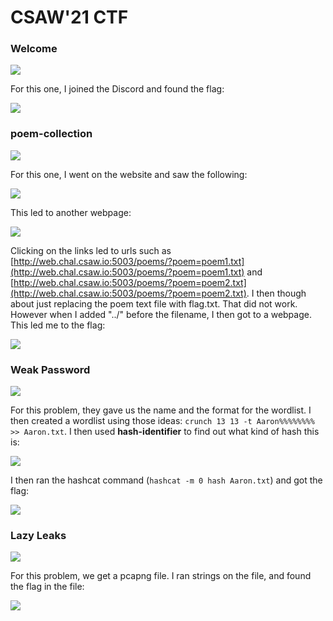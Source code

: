# CSAW'21 CTF

### Welcome

![](../../.gitbook/assets/image%20%28217%29.png)

For this one, I joined the Discord and found the flag:

![](../../.gitbook/assets/image%20%28253%29.png)

### poem-collection

![](../../.gitbook/assets/image%20%28270%29.png)

For this one, I went on the website and saw the following:

![](../../.gitbook/assets/image%20%28269%29.png)

This led to another webpage:

![](../../.gitbook/assets/image%20%28227%29.png)

Clicking on the links led to urls such as [http://web.chal.csaw.io:5003/poems/?poem=poem1.txt](http://web.chal.csaw.io:5003/poems/?poem=poem1.txt) and [http://web.chal.csaw.io:5003/poems/?poem=poem2.txt](http://web.chal.csaw.io:5003/poems/?poem=poem2.txt). I then though about just replacing the poem text file with flag.txt. That did not work. However when I added "../" before the filename, I then got to a webpage. This led me to the flag:

![](../../.gitbook/assets/image%20%28233%29.png)

### Weak Password

![](../../.gitbook/assets/image%20%28254%29.png)

For this problem, they gave us the name and the format for the wordlist. I then created a wordlist using those ideas: `crunch 13 13 -t Aaron%%%%%%%% >> Aaron.txt`. I then used **hash-identifier** to find out what kind of hash this is:

![](../../.gitbook/assets/image%20%28255%29.png)

I then ran the hashcat command \(`hashcat -m 0 hash Aaron.txt`\) and got the flag:

![](../../.gitbook/assets/image%20%28220%29.png)

### Lazy Leaks

![](../../.gitbook/assets/image%20%28245%29.png)

For this problem, we get a pcapng file. I ran strings on the file, and found the flag in the file:

![](../../.gitbook/assets/image%20%28219%29.png)

